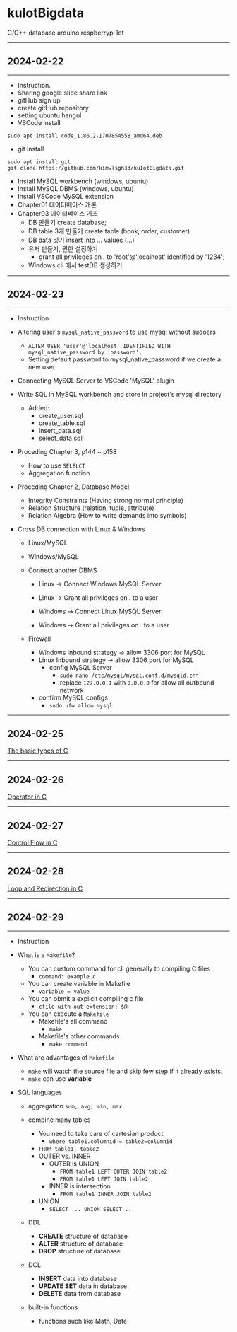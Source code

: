 # kuIotBigdata

C/C++ database arduino respberrypi Iot

---

## 2024-02-22

---

- Instruction.
- Sharing google slide share link
- gitHub sign up
- create gitHub repository
- setting ubuntu hangul
- VSCode install

```shell
sudo apt install code_1.86.2-1707854558_amd64.deb
```

- git install

```shell
sudo apt install git
git clone https://github.com/kimwlsgh33/kuIotBigdata.git
```

- Install MySQL workbench (windows, ubuntu)
- Install MySQL DBMS (windows, ubuntu)
- Install VSCode MySQL extension
- Chapter01 데이터베이스 개론
- Chapter03 데이터베이스 기초
  - DB 만들기 create database;
  - DB table 3개 만들기 create table (book, order, customer)
  - DB data 넣기 insert into ... values (...)
  - 유저 만들기, 권한 설정하기
    - grant all privileges on _._ to 'root'@'localhost' identified by '1234';
  - Windows cli 에서 testDB 생성하기

---

## 2024-02-23

---

- Instruction
- Altering user's `mysql_native_password` to use mysql without sudoers
  - `ALTER USER 'user'@'localhost' IDENTIFIED WITH mysql_native_password by 'password';`
  - Setting default password to mysql_native_password if we create a new user
- Connecting MySQL Server to VSCode 'MySQL' plugin
- Write SQL in MySQL workbench and store in project's mysql directory
  - Added:
    - create_user.sql
    - create_table.sql
    - insert_data.sql
    - select_data.sql
- Proceding Chapter 3, p144 ~ p158
  - How to use `SELELCT`
  - Aggregation function
- Proceding Chapter 2, Database Model
  - Integrity Constraints (Having strong normal principle)
  - Relation Structure (relation, tuple, attribute)
  - Relation Algebra (How to write demands into symbols)
- Cross DB connection with Linux & Windows

  - Linux/MySQL
  - Windows/MySQL
  - Connect another DBMS

    - Linux -> Connect Windows MySQL Server
    - Linux -> Grant all privileges on _._ to a user

    - Windows -> Connect Linux MySQL Server
    - Windows -> Grant all privileges on _._ to a user

  - Firewall
    - Windows Inbound strategy -> allow 3306 port for MySQL
    - Linux Inbound strategy -> allow 3306 port for MySQL
      - config MySQL Server
        - `sudo nano /etc/mysql/mysql.conf.d/mysqld.cnf`
        - replace `127.0.0.1` with `0.0.0.0` for allow all outbound network
    - confirm MySQL configs
      - `sudo ufw allow mysql`

---

## 2024-02-25

[The basic types of C](c_src/notes/20240225_types.md)

---

## 2024-02-26

[Operator in C](c_src/notes/20240226.md)

---

## 2024-02-27

[Control Flow in C](c_src/notes/20240227.md)

---

## 2024-02-28

[Loop and Redirection in C](c_src/notes/20240228.md)

---

## 2024-02-29

---

- Instruction
- What is a `Makefile`?

  - You can custom command for cli generally to compiling C files
    - `command: example.c`
  - You can create variable in Makefile
    - `variable = value`
  - You can obmit a explicit compiling c file
    - `cfile with out extension: $@`
  - You can execute a `Makefile`
    - Makefile's all command
      - `make`
    - Makefile's other commands
      - `make command`

- What are advantages of `Makefile`
  - `make` will watch the source file and skip few step if it already exists.
  - `make` can use **variable**
- SQL languages

  - aggregation `sum, avg, min, max`
  - combine many tables
    - You need to take care of cartesian product
      - `where table1.columnid = table2=columnid`
    - `FROM table1, table2`
    - OUTER vs. INNER
      - OUTER is UNION
        - `FROM table1 LEFT OUTER JOIN table2`
        - `FROM table1 LEFT JOIN table2`
      - INNER is intersection
        - `FROM table1 INNER JOIN table2`
    - UNION
      - `SELECT ... UNION SELECT ...`
  - DDL
    - **CREATE** structure of database
    - **ALTER** structure of database
    - **DROP** structure of database
  - DCL

    - **INSERT** data into database
    - **UPDATE SET** data in database
    - **DELETE** data from database

  - built-in functions
    - functions such like Math, Date

